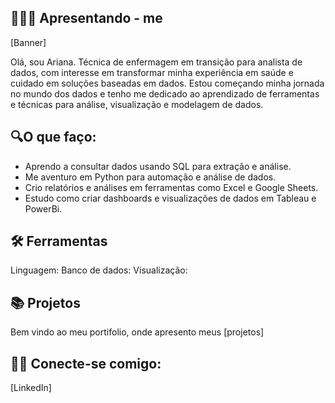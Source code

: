 ##  🙋🏻‍♀️ Apresentando - me
[Banner]

Olá, sou Ariana. Técnica de enfermagem em transição para analista de dados, com interesse em transformar minha experiência em saúde e cuidado em soluções baseadas em dados. Estou começando minha jornada no mundo dos dados e tenho me dedicado ao aprendizado de ferramentas e técnicas para análise, visualização e modelagem de dados.

## 🔍O que faço:

- Aprendo a consultar dados usando SQL para extração e análise.
- Me aventuro em Python para automação e análise de dados.
- Crio relatórios e análises em ferramentas como Excel e Google Sheets.
- Estudo como criar dashboards e visualizações de dados em Tableau e PowerBi.
  
## 🛠️ Ferramentas
Linguagem: 
Banco de dados: 
Visualização: 

## 📚 Projetos
Bem vindo ao meu portifolio, onde apresento meus [projetos]

## 👋🏻 Conecte-se comigo:
[LinkedIn]


